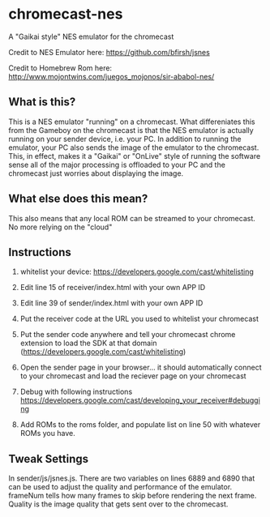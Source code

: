 chromecast-nes
==============

A "Gaikai style" NES emulator for the chromecast<br>

Credit to NES Emulator here: https://github.com/bfirsh/jsnes

Credit to Homebrew Rom here: http://www.mojontwins.com/juegos_mojonos/sir-ababol-nes/

What is this?
--------------
This is a NES emulator "running" on a chromecast. What differeniates this from the Gameboy on the chromecast is that the NES emulator is
actually running on your sender device, i.e. your PC. In addition to running the emulator, your PC also sends the image of the emulator to the chromecast.
This, in effect, makes it a "Gaikai" or "OnLive" style of running the software sense all of the major processing is offloaded to your PC and the chromecast
just worries about displaying the image. 

What else does this mean?
--------------
This also means that any local ROM can be streamed to your chromecast. No more relying on the "cloud" 

Instructions
--------------
1) whitelist your device: https://developers.google.com/cast/whitelisting

2) Edit line 15 of receiver/index.html with your own APP ID

3) Edit line 39 of sender/index.html with your own APP ID

4) Put the receiver code at the URL you used to whitelist your chromecast

5) Put the sender code anywhere and tell your chromecast chrome extension to load the SDK at that domain (https://developers.google.com/cast/whitelisting)

6) Open the sender page in your browser... it should automatically connect to your chromecast and load the reciever page on your chromecast

7) Debug with following instructions https://developers.google.com/cast/developing_your_receiver#debugging

8) Add ROMs to the roms folder, and populate list on line 50 with whatever ROMs you have.

Tweak Settings
--------------
In sender/js/jsnes.js. There are two variables on lines 6889 and 6890 that can be used to adjust the quality and performance of the emulator.
frameNum tells how many frames to skip before rendering the next frame. Quality is the image quality that gets sent over to the chromecast.
